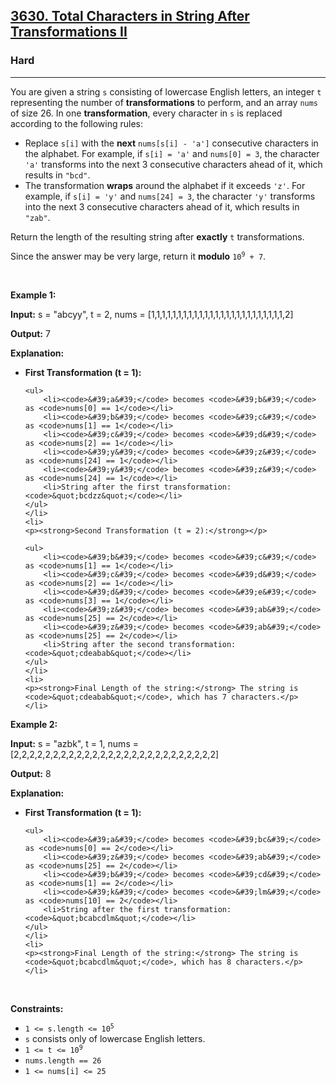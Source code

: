 <h2><a href="https://leetcode.com/problems/total-characters-in-string-after-transformations-ii/description/?envType=daily-question&envId=2025-05-14">3630. Total Characters in String After Transformations II</a></h2><h3>Hard</h3><hr><p>You are given a string <code>s</code> consisting of lowercase English letters, an integer <code>t</code> representing the number of <strong>transformations</strong> to perform, and an array <code>nums</code> of size 26. In one <strong>transformation</strong>, every character in <code>s</code> is replaced according to the following rules:</p>

<ul>
	<li>Replace <code>s[i]</code> with the <strong>next</strong> <code>nums[s[i] - &#39;a&#39;]</code> consecutive characters in the alphabet. For example, if <code>s[i] = &#39;a&#39;</code> and <code>nums[0] = 3</code>, the character <code>&#39;a&#39;</code> transforms into the next 3 consecutive characters ahead of it, which results in <code>&quot;bcd&quot;</code>.</li>
	<li>The transformation <strong>wraps</strong> around the alphabet if it exceeds <code>&#39;z&#39;</code>. For example, if <code>s[i] = &#39;y&#39;</code> and <code>nums[24] = 3</code>, the character <code>&#39;y&#39;</code> transforms into the next 3 consecutive characters ahead of it, which results in <code>&quot;zab&quot;</code>.</li>
</ul>

<p>Return the length of the resulting string after <strong>exactly</strong> <code>t</code> transformations.</p>

<p>Since the answer may be very large, return it <strong>modulo</strong> <code>10<sup>9</sup> + 7</code>.</p>

<p>&nbsp;</p>
<p><strong class="example">Example 1:</strong></p>

<div class="example-block">
<p><strong>Input:</strong> <span class="example-io">s = &quot;abcyy&quot;, t = 2, nums = [1,1,1,1,1,1,1,1,1,1,1,1,1,1,1,1,1,1,1,1,1,1,1,1,1,2]</span></p>

<p><strong>Output:</strong> <span class="example-io">7</span></p>

<p><strong>Explanation:</strong></p>

<ul>
	<li>
	<p><strong>First Transformation (t = 1):</strong></p>

	<ul>
		<li><code>&#39;a&#39;</code> becomes <code>&#39;b&#39;</code> as <code>nums[0] == 1</code></li>
		<li><code>&#39;b&#39;</code> becomes <code>&#39;c&#39;</code> as <code>nums[1] == 1</code></li>
		<li><code>&#39;c&#39;</code> becomes <code>&#39;d&#39;</code> as <code>nums[2] == 1</code></li>
		<li><code>&#39;y&#39;</code> becomes <code>&#39;z&#39;</code> as <code>nums[24] == 1</code></li>
		<li><code>&#39;y&#39;</code> becomes <code>&#39;z&#39;</code> as <code>nums[24] == 1</code></li>
		<li>String after the first transformation: <code>&quot;bcdzz&quot;</code></li>
	</ul>
	</li>
	<li>
	<p><strong>Second Transformation (t = 2):</strong></p>

	<ul>
		<li><code>&#39;b&#39;</code> becomes <code>&#39;c&#39;</code> as <code>nums[1] == 1</code></li>
		<li><code>&#39;c&#39;</code> becomes <code>&#39;d&#39;</code> as <code>nums[2] == 1</code></li>
		<li><code>&#39;d&#39;</code> becomes <code>&#39;e&#39;</code> as <code>nums[3] == 1</code></li>
		<li><code>&#39;z&#39;</code> becomes <code>&#39;ab&#39;</code> as <code>nums[25] == 2</code></li>
		<li><code>&#39;z&#39;</code> becomes <code>&#39;ab&#39;</code> as <code>nums[25] == 2</code></li>
		<li>String after the second transformation: <code>&quot;cdeabab&quot;</code></li>
	</ul>
	</li>
	<li>
	<p><strong>Final Length of the string:</strong> The string is <code>&quot;cdeabab&quot;</code>, which has 7 characters.</p>
	</li>
</ul>
</div>

<p><strong class="example">Example 2:</strong></p>

<div class="example-block">
<p><strong>Input:</strong> <span class="example-io">s = &quot;azbk&quot;, t = 1, nums = [2,2,2,2,2,2,2,2,2,2,2,2,2,2,2,2,2,2,2,2,2,2,2,2,2,2]</span></p>

<p><strong>Output:</strong> <span class="example-io">8</span></p>

<p><strong>Explanation:</strong></p>

<ul>
	<li>
	<p><strong>First Transformation (t = 1):</strong></p>

	<ul>
		<li><code>&#39;a&#39;</code> becomes <code>&#39;bc&#39;</code> as <code>nums[0] == 2</code></li>
		<li><code>&#39;z&#39;</code> becomes <code>&#39;ab&#39;</code> as <code>nums[25] == 2</code></li>
		<li><code>&#39;b&#39;</code> becomes <code>&#39;cd&#39;</code> as <code>nums[1] == 2</code></li>
		<li><code>&#39;k&#39;</code> becomes <code>&#39;lm&#39;</code> as <code>nums[10] == 2</code></li>
		<li>String after the first transformation: <code>&quot;bcabcdlm&quot;</code></li>
	</ul>
	</li>
	<li>
	<p><strong>Final Length of the string:</strong> The string is <code>&quot;bcabcdlm&quot;</code>, which has 8 characters.</p>
	</li>
</ul>
</div>

<p>&nbsp;</p>
<p><strong>Constraints:</strong></p>

<ul>
	<li><code>1 &lt;= s.length &lt;= 10<sup>5</sup></code></li>
	<li><code>s</code> consists only of lowercase English letters.</li>
	<li><code>1 &lt;= t &lt;= 10<sup>9</sup></code></li>
	<li><code><font face="monospace">nums.length == 26</font></code></li>
	<li><code><font face="monospace">1 &lt;= nums[i] &lt;= 25</font></code></li>
</ul>
